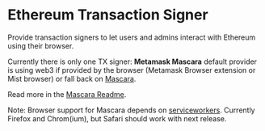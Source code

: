 # Ethereum Transaction Signer

Provide transaction signers to let users and admins interact with Ethereum using their browser. 

Currently there is only one TX signer: **Metamask Mascara** default provider is using web3 if provided by the browser (Metamask Browser extension or Mist browser) or fall back on [Mascara](https://github.com/MetaMask/mascara).

Read more in the [Mascara Readme](https://github.com/digitaldonkey/ethereum/blob/8.x-1.x/ethereum_txsigner/js/mascara/Readme.md).

Note: Browser support for Mascara depends on [serviceworkers](https://caniuse.com/#feat=serviceworkers). Currently Firefox and Chrom(ium), but Safari should work with next release.
